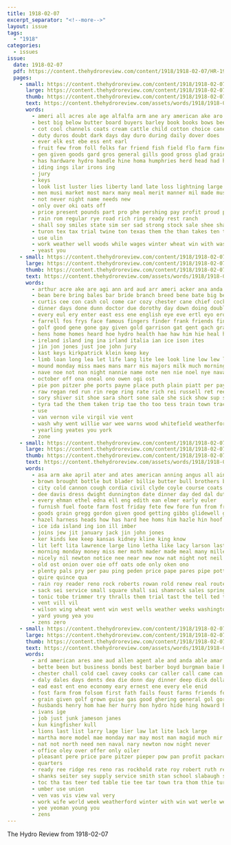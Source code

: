```yaml
---
title: 1918-02-07
excerpt_separator: "<!--more-->"
layout: issue
tags:
  - "1918"
categories:
  - issues
issue:
  date: 1918-02-07
  pdf: https://content.thehydroreview.com/content/1918/1918-02-07/HR-1918-02-07.pdf
  pages:
    - small: https://content.thehydroreview.com/content/1918/1918-02-07/small/HR-1918-02-07-01.jpg
      large: https://content.thehydroreview.com/content/1918/1918-02-07/large/HR-1918-02-07-01.jpg
      thumb: https://content.thehydroreview.com/content/1918/1918-02-07/thumbnails/HR-1918-02-07-01.jpg
      text: https://content.thehydroreview.com/assets/words/1918/1918-02-07/HR-1918-02-07-01.txt
      words:
        - ameri all acres ale age alfalfa arm ane ary american ake aro alto and are ath
        - best big below butter board buyers barley book books bows been both but better bal blank buy bottom bran boys beans burger bill bank breed
        - cot cool channels coats cream cattle child cotton choice cane clover county christian cherry city courage cake come caddo col corn credit cost can
        - duty duros doubt dark days day duro during daily dover does
        - ever elk est ebe ess ent earl
        - fruit few from foll folks far friend fish field flo farm fine for farmer friends fill fie first farr falfa
        - gen given goods gard gros general gills good gross glad grain going glass
        - has hardware hydro handle hine homa humphries herd head had hot hen hay hand hoard hes hart him hint hale
        - iding ings ilar irons ing
        - jury
        - keys
        - look list luster lies liberty land late loss lightning large lot like lonesome lead
        - men musi market most marx many meal merit manner mil made must mules march moc millett minor moral more magic may malt mak mill money
        - not never night name needs new
        - only over oki oats off
        - price present pounds part pro phe pershing pay profit proud persons potts porter pry per purchase
        - rain rom regular rye road rich ring ready rest ranch
        - shall soy smiles state sim ser sad strong stock sale shee shaffner smooth sal shed suits shy simple sons states sell such selling sorrow schoo straw sunday subject stand slocum seeds sire sea sugar salo seed surface sales said sunshine
        - turon tex tax trial twine ton texas them the than takes ten toland too take thi
        - use ulin
        - work weather well woods while wages winter wheat win with was worth war ways will wood wife
        - yeast you
    - small: https://content.thehydroreview.com/content/1918/1918-02-07/small/HR-1918-02-07-02.jpg
      large: https://content.thehydroreview.com/content/1918/1918-02-07/large/HR-1918-02-07-02.jpg
      thumb: https://content.thehydroreview.com/content/1918/1918-02-07/thumbnails/HR-1918-02-07-02.jpg
      text: https://content.thehydroreview.com/assets/words/1918/1918-02-07/HR-1918-02-07-02.txt
      words:
        - arthur acre ake are agi ann ard aud arr ameri acker ana anda ave all andy als abba arn atter arra aba ache and army anita acres american ane albright arms ala aber aly
        - bean bere bring bales bar bride branch breed bene bate big best bills bay been but ber back business blow brief both bary bore bottles bureau brought ben black bunch base byron bell boys balance board butt boe
        - curtis cee con cash col come car cozy chester cane chief cocks close city camps chance comp cleveland can child camp coast cater comfort cedar catto cap course call cross cost cas change cox
        - dinner days done dunn doctor due dorothy day down doing double doe drab dose date dunnington director
        - every eul ery enter east ess ene english eye eve ertl eyo erol
        - farrell fos frys face famous fingers finder frank friends fine folks farm found from foot free fun felling failing for first far fron fan friday full faker fry
        - golf good gene gone gay given gold garrison gat gent gach graber georgia gra gibbs garding games geese getting ghost gast
        - hens home homes heard hoe hydro health hae haw him hie heal hold hineman head has hair house hol haves haig her hand held high hope hay hun
        - ireland island ing ina irland italia ian ice ison ites
        - jin jon jones just joe john jury
        - kast keys kirkpatrick klein keep key
        - limb loan long lea let life lang lite lee look line low lew lob law lari lian louis lines lin lash learn last land leveque links lynch
        - mound monday miss maes mans marr mis majors milk much morning mew made morga marvel moe mor main mary med mayme minor may more must mabel martha marta major mayor
        - nave noe not non night nannie name note nen nie noel nye naval ning now nicely neal new nigh
        - october off ona oneal ono owen ogi ost
        - pie pon pitzer phe ports payne place puth plain piatt per pay pines powder penn pee pia public prairie plant phy pankey present person
        - raw regan red run rin rege ring rate rich rei russell ret ree roof robertson rockefeller room rant rome reg rock rom ross rea rey riding
        - sory shiver sit shoe sara short sone sale she sick show sup service sand spain seat sell selman stock sule sen sea sun supply saturday see sermon sunday sacks senter soe sie seven shore self sai side shue such swe station song sap sed size serge say sabon seay stucky spring share
        - tyra tad the them taken trip tae tho too tess train town track teas thier teen thar tie tell tin tice tol thy trom tory than tor thal take tela tee tine texas taylor
        - use
        - van vernon vile virgil vie vent
        - wash why went willie war wee warns wood whitefield weatherford well warm wisel wise west with wat weld worth was water wife woods wedding week wit want weiter wen will way wright werk washington while woo ward word waiter wye writer ways
        - yearling yeates you york
        - zone
    - small: https://content.thehydroreview.com/content/1918/1918-02-07/small/HR-1918-02-07-03.jpg
      large: https://content.thehydroreview.com/content/1918/1918-02-07/large/HR-1918-02-07-03.jpg
      thumb: https://content.thehydroreview.com/content/1918/1918-02-07/thumbnails/HR-1918-02-07-03.jpg
      text: https://content.thehydroreview.com/assets/words/1918/1918-02-07/HR-1918-02-07-03.txt
      words:
        - asa arm ake april ater and ates american anning angus all ain aid army ast are ave ago aras able ale ady aun
        - brown brought bottle but blader billie butter bull brothers bones blanks back big bros breed best buys better business buy below burley bang bank been bayard bread brother bark bei black brand
        - city cold cannon cough cordia civil clyde coyle course coats chant county clara came coleman cherry callie collier come corn carrier col crean council cater caine cat clear
        - dee davis dress dwight dunnington date dinner day ded dal duty doctor dollar days does double dies dunn
        - every ehman ethel edna ell eng edith ean elmer early euler
        - furnish fuel foote farm fost friday fete few fore fun from front for friends frank france first fall fay found fail fend favorite fon full
        - goods grain gregg gordon given good getting gibbs glidewell grade gear greeson
        - hazel harness heads how has hard hee homs him hazle hin hoof herman hand her henry homa held handy hands herd heal hes hydro harry hope hens high home hal head hineman hoover had
        - ice ida island ing ion ill imber
        - joins jew jit january jack jin john jones
        - ker kinds kee keep kansas kidney kline king know
        - lit left lita lawrence large lino letha like lacy larson last lock lout list lee lite little lynn low lahoma leola lay louis living ler
        - morning monday money miss mer moth mader made meal many miller mill marvel marine may matson markel march men most mia mar morgan musket more mus mission man maggie mat must mighty
        - nicely nil newton notice nee near new now nat night not neil news noel need
        - old ost onion over oie off oats ode only oken ono
        - plenty pals pry per pau ping peden price pape pares pipe potter pleasure poss place post paper prophet pitzer present
        - quire quince qua
        - rain roy reader reno rock roberts rowan rold renew real route render rough ream reynold rec ray round
        - sack sei service small square shall sai shamrock sales spring seifert stich sale sunday state speedy soon strike say school scott sam shelton sister store star sines saving saturday save sick seem sella salary seed set supply smith sell shelter snapp shawnee see spor suit severe shi states six season
        - tonic tobe trimmer try thralls them trial tast the tell ted tea tickle tenn tas toe texas thy tyrrell tine taste town tary too tar tobacco tall
        - vent vill vil
        - wilson wing wheat went win west wells weather weeks washington want war white wie while with weatherford winsor well worth wright werk wife wonders will woods week wilma wedding was wood wee warm ward
        - yard young yea you
        - zens zero
    - small: https://content.thehydroreview.com/content/1918/1918-02-07/small/HR-1918-02-07-04.jpg
      large: https://content.thehydroreview.com/content/1918/1918-02-07/large/HR-1918-02-07-04.jpg
      thumb: https://content.thehydroreview.com/content/1918/1918-02-07/thumbnails/HR-1918-02-07-04.jpg
      text: https://content.thehydroreview.com/assets/words/1918/1918-02-07/HR-1918-02-07-04.txt
      words:
        - ard american ares ane aud allen agent ale and anda able amar ang are all arn antes aim amos
        - bette been but business bonds best barber boyd burgman baie both bethel bank boys back bee buy batter bot better byron bond
        - chester chall cold cael cavey cooks car caller call came can collins company cross city cheney case cox
        - daly dales days dents dea die donn day dinner deep dick dollar demand dorothy dake desire davidson daughter
        - ead east ent eno economy eary ernest ene every ele enid
        - fost farm from folsom first fath fails foust farms friends ford finan for friday fone
        - grain given golf grown guise gas good ghering general gol gordon gray
        - husbands henry hom hae her hurry hon hydro hide hing howard had has haves hal hoy homes hundred hus henke hore homer halls hinton heen horse high hick how hes home
        - ivans ige
        - job just junk jameson janes
        - kun kingfisher kull
        - lions last list larry lage lier law lat lite lack large
        - martha more model mae monday mar may most man magid much mir mara moll millan money might morris mee matilda marriage miller many marion men mille marsh mills made ming
        - nat not north need nen naval nary newton now night never
        - office oley over offer only oiler
        - pleasant pere price pare pitzer pieper pow pan profit packard pana pure pinar public peed pleasure pei palmer prost post pay pati
        - quarters
        - ready ree ridge res reno ras rockhold rate roy robert ruth records rowan room rankin red reps ries rates rane riis
        - shanks seiter sey supply service smith stan school slabaugh sie seed sieg surgeon scott saye saturday summer shar self such save sale seco spain sai schools sos sunday she small sam sales send stuff servo sat sell sun
        - toc tha tas teer ted table tie tee tar town tra thom thie turn tes tho teat timo the thal them tittle ton triplett
        - umber use union
        - ven vas vis view val very
        - work wife world week weatherford winter with win wat werle wee wyatt western wedding was weak wish wit will weal water west won
        - yee yeoman young you
        - zens
---
```


The Hydro Review from 1918-02-07

<!--more-->

